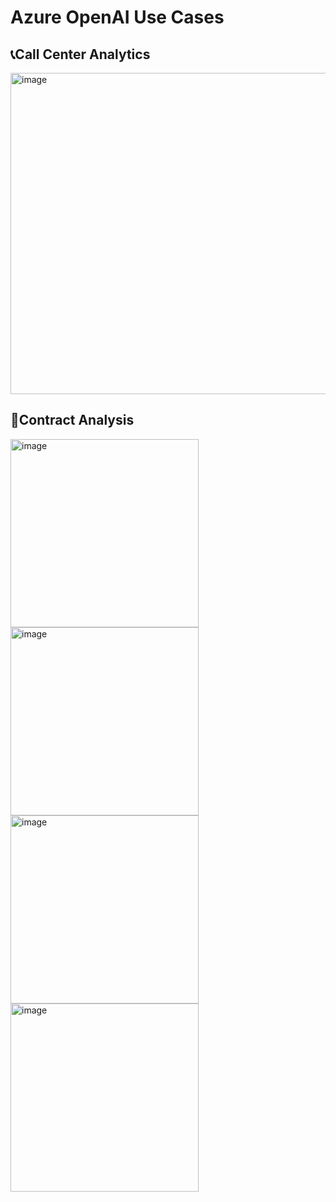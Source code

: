 # Azure OpenAI Use Cases

## 📞Call Center Analytics 

<img width="514" alt="image" src="https://github.com/VincentK16/AzureOpenAI-UseCases/assets/3338753/c1ce874f-1c91-4f2e-87c6-8e95c12904ab">

## 📑Contract Analysis

<img width="301" alt="image" src="https://github.com/VincentK16/AzureOpenAI-UseCases/assets/3338753/84f28828-da6d-427c-b594-1ec130cdfac8">
<br>
<img width="301" alt="image" src="https://github.com/VincentK16/AzureOpenAI-UseCases/assets/3338753/f60f8af6-a034-4c43-8056-119d735a94d5">
<br>
<img width="301" alt="image" src="https://github.com/VincentK16/AzureOpenAI-UseCases/assets/3338753/f75d6837-87de-4586-bc8c-c93e327e67d4">
<br>
<img width="301" alt="image" src="https://github.com/VincentK16/AzureOpenAI-UseCases/assets/3338753/86d09384-3cad-4b31-bf54-7bc870f87d37">



